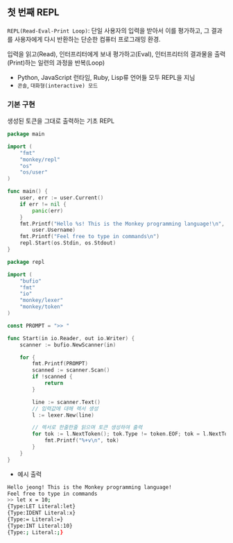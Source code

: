 ## 첫 번째 REPL

`REPL(Read-Eval-Print Loop)`: 단일 사용자의 입력을 받아서 이를 평가하고, 그 결과를 사용자에게 다시 반환하는 단순한 컴퓨터 프로그래밍 환경.

입력을 읽고(Read), 인터프리터에게 보내 평가하고(Eval), 인터프리터의 결과물을 출력(Print)하는 일련의 과정을 반복(Loop)

- Python, JavaScript 런타임, Ruby, Lisp류 언어들 모두 REPL을 지님
- `콘솔`, `대화형(interactive) 모드`

### 기본 구현

생성된 토큰을 그대로 출력하는 기초 REPL

```go
package main

import (
	"fmt"
	"monkey/repl"
	"os"
	"os/user"
)

func main() {
	user, err := user.Current()
	if err != nil {
		panic(err)
	}
	fmt.Printf("Hello %s! This is the Monkey programming language!\n",
		user.Username)
	fmt.Printf("Feel free to type in commands\n")
	repl.Start(os.Stdin, os.Stdout)
}

```

```go
package repl

import (
	"bufio"
	"fmt"
	"io"
	"monkey/lexer"
	"monkey/token"
)

const PROMPT = ">> "

func Start(in io.Reader, out io.Writer) {
	scanner := bufio.NewScanner(in)

	for {
		fmt.Printf(PROMPT)
		scanned := scanner.Scan()
		if !scanned {
			return
		}

		line := scanner.Text()
		// 입력값에 대해 렉서 생성
		l := lexer.New(line)

		// 렉서로 한줄한줄 읽으며 토큰 생성하여 출력
		for tok := l.NextToken(); tok.Type != token.EOF; tok = l.NextToken() {
			fmt.Printf("%+v\n", tok)
		}
	}
}
```

- 예시 출력

```sh
Hello jeong! This is the Monkey programming language!
Feel free to type in commands
>> let x = 10;
{Type:LET Literal:let}
{Type:IDENT Literal:x}
{Type:= Literal:=}
{Type:INT Literal:10}
{Type:; Literal:;}
```
